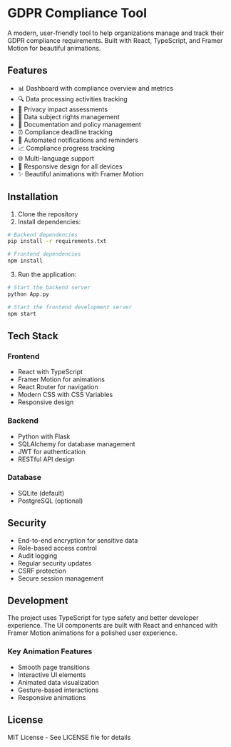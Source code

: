 # GDPR Compliance Tool

A modern, user-friendly tool to help organizations manage and track their GDPR compliance requirements. Built with React, TypeScript, and Framer Motion for beautiful animations.

## Features

- 📊 Dashboard with compliance overview and metrics
- 🔍 Data processing activities tracking
- 🔐 Privacy impact assessments
- 👤 Data subject rights management
- 📝 Documentation and policy management
- ⏰ Compliance deadline tracking
- 🔔 Automated notifications and reminders
- 📈 Compliance progress tracking
- 🌐 Multi-language support
- 📱 Responsive design for all devices
- ✨ Beautiful animations with Framer Motion

## Installation

1. Clone the repository
2. Install dependencies:
```bash
# Backend dependencies
pip install -r requirements.txt

# Frontend dependencies
npm install
```

3. Run the application:
```bash
# Start the backend server
python App.py

# Start the frontend development server
npm start
```

## Tech Stack

### Frontend
- React with TypeScript
- Framer Motion for animations
- React Router for navigation
- Modern CSS with CSS Variables
- Responsive design

### Backend
- Python with Flask
- SQLAlchemy for database management
- JWT for authentication
- RESTful API design

### Database
- SQLite (default)
- PostgreSQL (optional)

## Security

- End-to-end encryption for sensitive data
- Role-based access control
- Audit logging
- Regular security updates
- CSRF protection
- Secure session management

## Development

The project uses TypeScript for type safety and better developer experience. The UI components are built with React and enhanced with Framer Motion animations for a polished user experience.

### Key Animation Features
- Smooth page transitions
- Interactive UI elements
- Animated data visualization
- Gesture-based interactions
- Responsive animations

## License

MIT License - See LICENSE file for details
